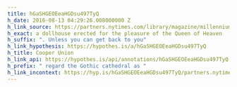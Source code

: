 ```yaml
---
title: hGaSHGEOEeaHGDsu497TyQ
h_date: 2016-08-13 04:29:26.008000000 Z
h_link_source: https://partners.nytimes.com/library/magazine/millennium/m6/design-cooper.html
h_exact: a dollhouse erected for the pleasure of the Queen of Heaven
h_suffix: ". Unless you can get back to you"
h_link_hypothesis: https://hypothes.is/a/hGaSHGEOEeaHGDsu497TyQ
h_title: Cooper Union
h_link_api: https://hypothes.is/api/annotations/hGaSHGEOEeaHGDsu497TyQ
h_prefix: " regard the Gothic cathedral as "
h_link_incontext: https://hyp.is/hGaSHGEOEeaHGDsu497TyQ/partners.nytimes.com/library/magazine/millennium/m6/design-cooper.html
---
```


